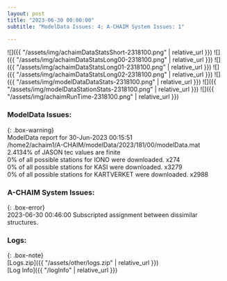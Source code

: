 ```yaml
---
layout: post
title: "2023-06-30 00:00:00"
subtitle: "ModelData Issues: 4; A-CHAIM System Issues: 1"

---
```


![]({{ "/assets/img/achaimDataStatsShort-2318100.png" | relative_url }})
![]({{ "/assets/img/achaimDataStatsLong00-2318100.png" | relative_url }})
![]({{ "/assets/img/achaimDataStatsLong01-2318100.png" | relative_url }})
![]({{ "/assets/img/achaimDataStatsLong02-2318100.png" | relative_url }})
![]({{ "/assets/img/modelDataDataStats-2318100.png" | relative_url }})
![]({{ "/assets/img/modelDataStationStats-2318100.png" | relative_url }})
![]({{ "/assets/img/achaimRunTime-2318100.png" | relative_url }})


### ModelData Issues:  
  
{: .box-warning}  
 ModelData report for 30-Jun-2023 00:15:51   
 /home2/achaim1/A-CHAIM/modelData/2023/181/00/modelData.mat   
 2.4134% of JASON tec values are finite   
 0% of all possible stations for IONO were downloaded. x274   
 0% of all possible stations for KASI were downloaded. x3279   
 0% of all possible stations for KARTVERKET were downloaded. x2988   
  
### A-CHAIM System Issues:  
  
{: .box-error}  
2023-06-30 00:46:00 Subscripted assignment between dissimilar structures.  

### Logs:  
  
{: .box-note}  
[Logs.zip]({{ "/assets/other/logs.zip" | relative_url }})  
[Log Info]({{ "/logInfo" | relative_url }})  
